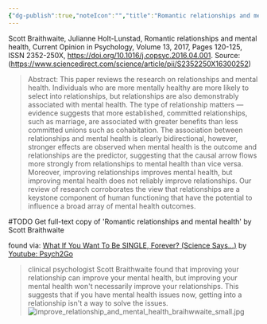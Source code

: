 ```yaml
---
{"dg-publish":true,"noteIcon":"","title":"Romantic relationships and mental health","author":"Scott Braithwaite; Julianne Holt-Lunstad","journal":"Current Opinion in Psychology","volume":13,"year":2017,"month":2,"permalink":"/psychology/loneliness/romantic-relationships-and-mental-health/","dgPassFrontmatter":true,"created":"","updated":""}
---
```



Scott Braithwaite, Julianne Holt-Lunstad,
Romantic relationships and mental health,
Current Opinion in Psychology,
Volume 13,
2017,
Pages 120-125,
ISSN 2352-250X,
https://doi.org/10.1016/j.copsyc.2016.04.001.
Source: (https://www.sciencedirect.com/science/article/pii/S2352250X16300252)

> Abstract: This paper reviews the research on relationships and mental health. Individuals who are more mentally healthy are more likely to select into relationships, but relationships are also demonstrably associated with mental health. The type of relationship matters — evidence suggests that more established, committed relationships, such as marriage, are associated with greater benefits than less committed unions such as cohabitation. The association between relationships and mental health is clearly bidirectional, however, stronger effects are observed when mental health is the outcome and relationships are the predictor, suggesting that the causal arrow flows more strongly from relationships to mental health than vice versa. Moreover, improving relationships improves mental health, but improving mental health does not reliably improve relationships. Our review of research corroborates the view that relationships are a keystone component of human functioning that have the potential to influence a broad array of mental health outcomes.

#TODO Get full-text copy of 'Romantic relationships and mental health' by Scott Braithwaite

found via: [What If You Want To Be SINGLE, Forever? (Science Says...)](https://www.youtube.com/watch?v=uerw0d7Sga0) by [Youtube: Psych2Go](https://www.youtube.com/@Psych2go)

> clinical psychologist Scott Braithwaite found that improving your relationship can improve your mental health, but improving your mental health won't necessarily improve your relationships. This suggests that if you have mental health issues now, getting into a relationship isn't a way to solve the issues.
![improve_relationship_and_mental_health_braihwwaite_small.jpg](/img/user/Psychology/Loneliness/media/improve_relationship_and_mental_health_braihwwaite_small.jpg)